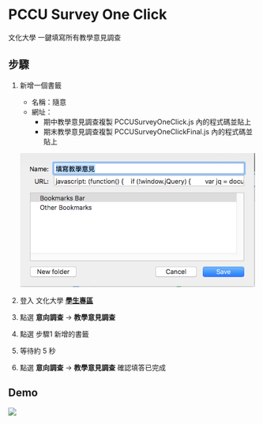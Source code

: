 # PCCU Survey One Click

文化大學 一鍵填寫所有教學意見調查

## 步驟
1. 新增一個書籤
    * 名稱：隨意
    * 網址：
      * 期中教學意見調查複製 PCCUSurveyOneClick.js 內的程式碼並貼上
      * 期末教學意見調查複製 PCCUSurveyOneClickFinal.js 內的程式碼並貼上

    ![](https://raw.githubusercontent.com/pantc12/PCCUSurveyOneClick/master/images/bookmark.png)

2. 登入 文化大學 [**學生專區**](https://ap1.pccu.edu.tw/index.asp?user=student)
3. 點選 **意向調查** -> **教學意見調查**
4. 點選 步驟1 新增的書籤
5. 等待約 5 秒
6. 點選 **意向調查** -> **教學意見調查** 確認填答已完成

## Demo
![](https://raw.githubusercontent.com/pantc12/PCCUSurveyOneClick/master/images/demo.gif)
